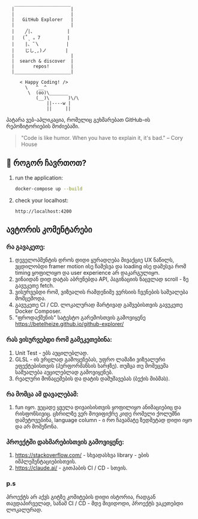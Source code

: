        _____________________
      |                     |
      |                     |
      |   GitHub Explorer   |
      |                     |
      |    ╱|、            |
      |   (˚ˎ 。7          |
      |    |、˜〵          |
      |    じしˍ,)ノ       |
      |                     |
      |  search & discover  |
      |       repos!        |
      |_____________________|

         < Happy Coding! />
           \   ^__^
            \  (oo)\_______
               (__)\       )\/\
                   ||----w |
                   ||     ||


პატარა ვებ-აპლიკაცია, რომელიც გეხმარებათ GitHub-ის რეპოზიტორიების მოძიებაში.


> "Code is like humor. When you have to explain it, it's bad."
>                                           – Cory House


## 🚀 როგორ ჩავრთოთ?


1. run the application:
   ```bash
   docker-compose up --build
   ```

2. check your localhost:
   ```
   http://localhost:4200
   ```


## ავტორის კომენტარები

   ### რა გავაკეთე:

   1. დეველოპმენტის დროს დიდი ყურადღება მივაქციე UX ნაწილს, ვცდილობდი framer motion ისე ჩამესვა და loading ისე დამესვა რომ timing ყოფილიყო და user experience არ დაკარგულიყო. 
   2. ვინაიდან დიდ დატას აბრუნებდა API, პაგინაციის ნაცვლად scroll - ზე გავუკეთე fetch.
   3. ვისურვებდი რომ, ვიზუალის რამდენიმე ვერსიის ჩვენების საშუალება მომცემოდა.
   4. გავუკეთე CI / CD. ლოკალურად მარტივად გაშვებისთვის გავუკეთე Docker Composer.
   5. "ფროდაქშენის" სატესტო გარემოსთვის გამოვიყენე https://betelheize.github.io/github-explorer/

   ### რას ვისურვებდი რომ გამეკეთებინა:

   1. Unit Test - ებს აუცილებლად.
   2. GLSL - ის ვრცლად გამოყენებას, უფრო ლამაზი ვიზუალური ეფექტებისთვის (პერფორმანსის ხარჯზე). თუმცა თუ მომეცემა საშუალება აუცილებლად გამოვიყენებ.
   3. რეალური მონაცემების და დატის დამუშავებას (ბექის მიბმას).

   ### რა მომცა ამ დავალებამ:
   1. fun იყო. ვეცადე ყველა დივაისისთვის ყოფილიყო ანიმაციებიც და რისფონსივიც. ცხრილზე ვერ მოვიფიქრე კიდე რომელი ქოლუმნი დამეტოვებინა, language column - ი რო ჩავამატე ზედმეტად დიდი იყო და არ მომეწონა.
   
   ### პროექტში დახმარებისთვის გამოვიყენე:
   1. https://stackoverflow.com/   - სხვადასხვა library - ების იმპლემენტაციებისთვის.
   2. https://claude.ai/    - გითჰაბის CI / CD - სთვის.

   ### p.s
   პროექტს არ აქვს გიტზე კომიტების დიდი ისტორია, რადგან თავდაპირველად, სანამ CI / CD - მდე მივიდოდი, პროექტს ვაკეთებდი ლოკალურად.